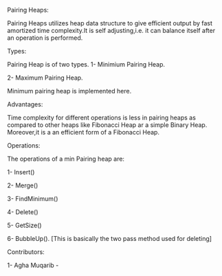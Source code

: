 Pairing Heaps:

Pairing Heaps utilizes heap data structure to give efficient output by fast amortized time complexity.It is self adjusting,i.e. it can balance itself after an operation is performed.

Types:

Pairing Heap is of two types.
1- Minimium Pairing Heap.

2- Maximum Pairing Heap.

Minimum pairing heap is implemented here.

Advantages:

Time complexity for different operations is less in pairing heaps as compared to other heaps like Fibonacci Heap ar a simple Binary Heap.
Moreover,it is a an efficient form of a Fibonacci Heap.

Operations:

The operations of a min Pairing heap are:

1- Insert()

2- Merge()

3- FindMinimum()

4- Delete()

5- GetSize()

6- BubbleUp().  [This is basically the two pass method used for deleting]

Contributors:

1- Agha Muqarib - 

